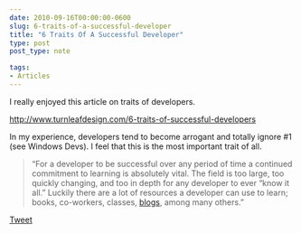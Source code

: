 ```yaml
---
date: 2010-09-16T00:00:00-0600
slug: 6-traits-of-a-successful-developer
title: "6 Traits Of A Successful Developer"
type: post
post_type: note

tags:
- Articles
---
```

I really enjoyed this article on traits of developers.


<http://www.turnleafdesign.com/6-traits-of-successful-developers>


In my experience, developers tend to become arrogant and totally ignore #1 (see Windows Devs). I feel that this is the most important trait of all.



> 
> “For a developer to be successful over any period of time a continued commitment to learning is absolutely vital. The field is too large, too quickly changing, and too in depth for any developer to ever “know it all.” Luckily there are a lot of resources a developer can use to learn; books, co-workers, classes, [blogs](http://www.turnleafdesign.com/), among many others.”
> 
> 
> 



[Tweet](http://twitter.com/share)

